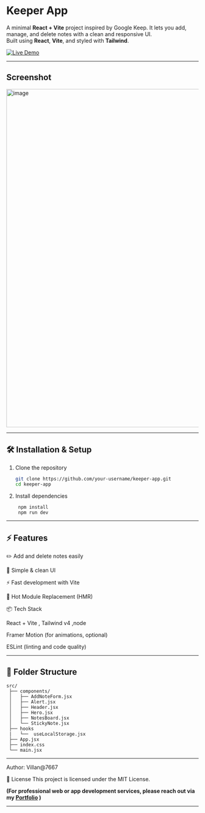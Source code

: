 # Keeper App 

A minimal **React + Vite** project inspired by Google Keep.  It lets you add, manage, and delete notes with a clean and responsive UI.  
Built using **React**, **Vite**, and styled with **Tailwind**.

[![Live Demo](https://img.shields.io/badge/Live_Demo-0078D4?style=for-the-badge&logo=google-chrome&logoColor=white)](https://your-live-demo-link.com)


---
## Screenshot
<img width="1892" height="884" alt="image" src="https://github.com/user-attachments/assets/9c33b232-7806-41f9-b0c4-e2cad94a12bf" />

---


## 🛠️ Installation & Setup
1. Clone the repository  
   ```bash
   git clone https://github.com/your-username/keeper-app.git
   cd keeper-app
2. Install dependencies
   ```   
    npm install
    npm run dev
   ```

---

## ⚡ Features

✏️ Add and delete notes easily

🎨 Simple & clean UI

⚡ Fast development with Vite

🔄 Hot Module Replacement (HMR)

📦 Tech Stack

  React + Vite , Tailwind v4 ,node 

  Framer Motion (for animations, optional)

  ESLint (linting and code quality)

---

## 📂 Folder Structure
```plaintext
src/       
 ├── components/     
 │   ├── AddNoteForm.jsx
 │   ├── Alert.jsx
 │   ├── Header.jsx
 │   ├── Hero.jsx
 │   ├── NotesBoard.jsx
 │   └── StickyNote.jsx
 ├── hooks
 |   └──  useLocalStorage.jsx
 ├── App.jsx
 ├── index.css
 └── main.jsx
```

---


Author: Villan@7667

📜 License
This project is licensed under the MIT License.

**(For professional web or app development services, please reach out via my  [Portfolio](https://villan7667portfolio.netlify.app/) )**

---

